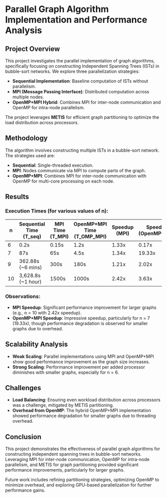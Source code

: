 # Parallel Graph Algorithm Implementation and Performance Analysis

## Project Overview
This project investigates the parallel implementation of graph algorithms, specifically focusing on constructing Independent Spanning Trees (ISTs) in bubble-sort networks. We explore three parallelization strategies:

- **Sequential Implementation**: Baseline computation of ISTs without parallelism.
- **MPI (Message Passing Interface)**: Distributed computation across multiple nodes.
- **OpenMP+MPI Hybrid**: Combines MPI for inter-node communication and OpenMP for intra-node parallelism.

The project leverages **METIS** for efficient graph partitioning to optimize the load distribution across processors.

## Methodology
The algorithm involves constructing multiple ISTs in a bubble-sort network. The strategies used are:

- **Sequential**: Single-threaded execution.
- **MPI**: Nodes communicate via MPI to compute parts of the graph.
- **OpenMP+MPI**: Combines MPI for inter-node communication with OpenMP for multi-core processing on each node.

## Results

### Execution Times (for various values of n):

| **n** | **Sequential Time (T_seq)** | **MPI Time (T_MPI)** | **OpenMP+MPI Time (T_OMP_MPI)** | **Speedup (MPI)** | **Speedup (OpenMP+MPI)** |
| ----- | ---------------------------- | --------------------- | --------------------------------- | ----------------- | ------------------------ |
| 6     | 0.2s                         | 0.15s                 | 1.2s                              | 1.33x             | 0.17x                    |
| 7     | 87s                          | 65s                   | 4.5s                              | 1.34x             | 19.33x                   |
| 9     | 362.88s (~6 mins)            | 300s                  | 180s                              | 1.21x             | 2.02x                    |
| 10    | 3,628.8s (~1 hour)          | 1500s                 | 1000s                             | 2.42x             | 3.63x                    |

### Observations:
- **MPI Speedup**: Significant performance improvement for larger graphs (e.g., n = 10 with 2.42x speedup).
- **OpenMP+MPI Speedup**: Impressive speedup, particularly for n = 7 (19.33x), though performance degradation is observed for smaller graphs due to overhead.

## Scalability Analysis

- **Weak Scaling**: Parallel implementations using MPI and OpenMP+MPI show good performance improvement as the graph size increases.
- **Strong Scaling**: Performance improvement per added processor diminishes with smaller graphs, especially for n = 6.

## Challenges
- **Load Balancing**: Ensuring even workload distribution across processors was a challenge, mitigated by METIS partitioning.
- **Overhead from OpenMP**: The hybrid OpenMP+MPI implementation showed performance degradation for smaller graphs due to threading overhead.

## Conclusion
This project demonstrates the effectiveness of parallel graph algorithms for constructing independent spanning trees in bubble-sort networks. Leveraging MPI for inter-node communication, OpenMP for intra-node parallelism, and METIS for graph partitioning provided significant performance improvements, particularly for larger graphs.

Future work includes refining partitioning strategies, optimizing OpenMP to minimize overhead, and exploring GPU-based parallelization for further performance gains.
